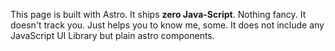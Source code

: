 This page is built with Astro. It ships **zero Java-Script**. Nothing fancy. It doesn't track you. Just helps you to know me, some. It does not include any JavaScript UI Library but plain astro components.


